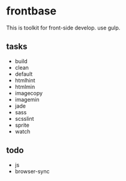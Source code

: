 frontbase
===========

This is toolkit for front-side develop. use gulp.

## tasks

* build
* clean
* default
* htmlhint
* htmlmin
* imagecopy
* imagemin
* jade
* sass
* scsslint
* sprite
* watch

## todo

* js
* browser-sync
